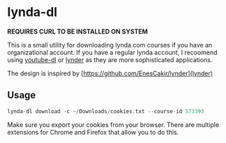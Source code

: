 # lynda-dl

**REQUIRES CURL TO BE INSTALLED ON SYSTEM**

This is a small utility for downloading lynda.com courses if you have an organizational account.
If you have a regular lynda account, I recoomend using [youtube-dl](https://github.com/rg3/youtube-dl) or [lynder](https://github.com/EnesCakir/lynder) as they are more sophisticated applications.

The design is inspired by [https://github.com/EnesCakir/lynder](lynder)

## Usage
```go
lynda-dl download -c ~/Downloads/cookies.txt --course-id 573393
```

Make sure you export your cookies from your browser. There are multiple extensions for Chrome and Firefox that allow you to do this.

